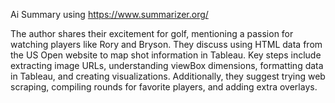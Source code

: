 Ai Summary using https://www.summarizer.org/

The author shares their excitement for golf, mentioning a passion for watching players like Rory and Bryson. They discuss using HTML data from the US Open website to map shot information in Tableau. Key steps include extracting image URLs, understanding viewBox dimensions, formatting data in Tableau, and creating visualizations. Additionally, they suggest trying web scraping, compiling rounds for favorite players, and adding extra overlays.
